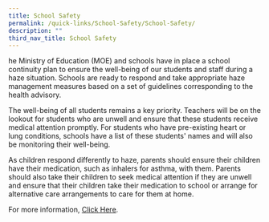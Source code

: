 ```yaml
---
title: School Safety
permalink: /quick-links/School-Safety/School-Safety/
description: ""
third_nav_title: School Safety
---
```

he Ministry of Education (MOE) and schools have in place a school continuity plan to ensure the well-being of our students and staff during a haze situation. Schools are ready to respond and take appropriate haze management measures based on a set of guidelines corresponding to the health advisory.

  

The well-being of all students remains a key priority. Teachers will be on the lookout for students who are unwell and ensure that these students receive medical attention promptly. For students who have pre-existing heart or lung conditions, schools have a list of these students' names and will also be monitoring their well-being.

  

As children respond differently to haze, parents should ensure their children have their medication, such as inhalers for asthma, with them. Parents should also take their children to seek medical attention if they are unwell and ensure that their children take their medication to school or arrange for alternative care arrangements to care for them at home.

  
For more information, [Click Here](/files/Letter-to-parents-Haze.pdf).